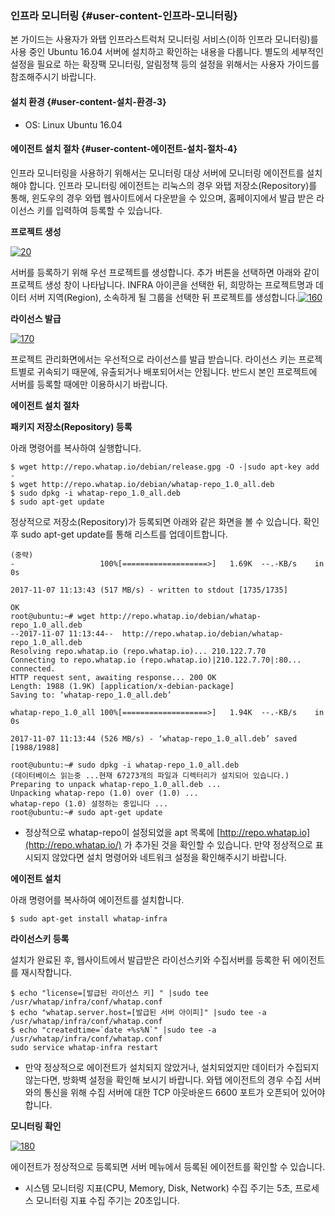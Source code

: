 ### 인프라 모니터링 {#user-content-인프라-모니터링}

본 가이드는 사용자가 와탭 인프라스트럭처 모니터링 서비스\(이하 인프라 모니터링\)를 사용 중인 Ubuntu 16.04 서버에 설치하고 확인하는 내용을 다룹니다. 별도의 세부적인 설정을 필요로 하는 확장팩 모니터링, 알림정책 등의 설정을 위해서는 사용자 가이드를 참조해주시기 바랍니다.

#### 설치 환경 {#user-content-설치-환경-3}

* OS: Linux Ubuntu 16.04

#### 에이전트 설치 절차 {#user-content-에이전트-설치-절차-4}

인프라 모니터링을 사용하기 위해서는 모니터링 대상 서버에 모니터링 에이전트를 설치해야 합니다. 인프라 모니터링 에이전트는 리눅스의 경우 와탭 저장소\(Repository\)를 통해, 윈도우의 경우 와탭 웹사이트에서 다운받을 수 있으며, 홈페이지에서 발급 받은 라이선스 키를 입력하여 등록할 수 있습니다.

**프로젝트 생성**

[![20](https://github.com/jinronara/deleteme_2/raw/master/images/20.png)](https://github.com/jinronara/deleteme_2/blob/master/images/20.png)

서버를 등록하기 위해 우선 프로젝트를 생성합니다. 추가 버튼을 선택하면 아래와 같이 프로젝트 생성 창이 나타납니다. INFRA 아이콘을 선택한 뒤, 희망하는 프로젝트명과 데이터 서버 지역\(Region\), 소속하게 될 그룹을 선택한 뒤 프로젝트를 생성합니다.[![160](https://github.com/jinronara/deleteme_2/raw/master/images/160.png)](https://github.com/jinronara/deleteme_2/blob/master/images/160.png)

**라이선스 발급**

[![170](https://github.com/jinronara/deleteme_2/raw/master/images/170.png)](https://github.com/jinronara/deleteme_2/blob/master/images/170.png)

프로젝트 관리화면에서는 우선적으로 라이선스를 발급 받습니다. 라이선스 키는 프로젝트별로 귀속되기 때문에, 유출되거나 배포되어서는 안됩니다. 반드시 본인 프로젝트에 서버를 등록할 때에만 이용하시기 바랍니다.

**에이전트 설치 절차**

**패키지 저장소\(Repository\) 등록**

아래 명령어를 복사하여 실행합니다.

```text
$ wget http://repo.whatap.io/debian/release.gpg -O -|sudo apt-key add -
$ wget http://repo.whatap.io/debian/whatap-repo_1.0_all.deb
$ sudo dpkg -i whatap-repo_1.0_all.deb
$ sudo apt-get update
```

정상적으로 저장소\(Repository\)가 등록되면 아래와 같은 화면을 볼 수 있습니다. 확인 후 sudo apt-get update를 통해 리스트를 업데이트합니다.

```text
(중략)
-                   100%[===================>]   1.69K  --.-KB/s    in 0s

2017-11-07 11:13:43 (517 MB/s) - written to stdout [1735/1735]

OK
root@ubuntu:~# wget http://repo.whatap.io/debian/whatap-repo_1.0_all.deb
--2017-11-07 11:13:44--  http://repo.whatap.io/debian/whatap-repo_1.0_all.deb
Resolving repo.whatap.io (repo.whatap.io)... 210.122.7.70
Connecting to repo.whatap.io (repo.whatap.io)|210.122.7.70|:80... connected.
HTTP request sent, awaiting response... 200 OK
Length: 1988 (1.9K) [application/x-debian-package]
Saving to: ‘whatap-repo_1.0_all.deb’

whatap-repo_1.0_all 100%[===================>]   1.94K  --.-KB/s    in 0s

2017-11-07 11:13:44 (526 MB/s) - ‘whatap-repo_1.0_all.deb’ saved [1988/1988]

root@ubuntu:~# sudo dpkg -i whatap-repo_1.0_all.deb
(데이터베이스 읽는중 ...현재 67273개의 파일과 디렉터리가 설치되어 있습니다.)
Preparing to unpack whatap-repo_1.0_all.deb ...
Unpacking whatap-repo (1.0) over (1.0) ...
whatap-repo (1.0) 설정하는 중입니다 ...
root@ubuntu:~# sudo apt-get update
```

* 정상적으로 whatap-repo이 설정되었을 apt 목록에 [http://repo.whatap.io](http://repo.whatap.io/) 가 추가된 것을 확인할 수 있습니다. 만약 정상적으로 표시되지 않았다면 설치 명령어와 네트워크 설정을 확인해주시기 바랍니다.

**에이전트 설치**

아래 명령어를 복사하여 에이전트를 설치합니다.

```text
$ sudo apt-get install whatap-infra
```

**라이선스키 등록**

설치가 완료된 후, 웹사이트에서 발급받은 라이선스키와 수집서버를 등록한 뒤 에이전트를 재시작합니다.

```text
$ echo "license=[발급된 라이선스 키] " |sudo tee /usr/whatap/infra/conf/whatap.conf
$ echo "whatap.server.host=[발급된 서버 아이피]" |sudo tee -a /usr/whatap/infra/conf/whatap.conf
$ echo "createdtime=`date +%s%N`" |sudo tee -a /usr/whatap/infra/conf/whatap.conf
sudo service whatap-infra restart
```

* 만약 정상적으로 에이전트가 설치되지 않았거나, 설치되었지만 데이터가 수집되지 않는다면, 방화벽 설정을 확인해 보시기 바랍니다. 와탭 에이전트의 경우 수집 서버와의 통신을 위해 수집 서버에 대한 TCP 아웃바운드 6600 포트가 오픈되어 있어야 합니다.

**모니터링 확인**

[![180](https://github.com/jinronara/deleteme_2/raw/master/images/180.png)](https://github.com/jinronara/deleteme_2/blob/master/images/180.png)

에이전트가 정상적으로 등록되면 서버 메뉴에서 등록된 에이전트를 확인할 수 있습니다.

* 시스템 모니터링 지표\(CPU, Memory, Disk, Network\) 수집 주기는 5초, 프로세스 모니터링 지표 수집 주기는 20초입니다.

